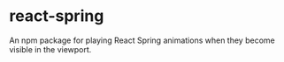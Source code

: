 # react-spring
An npm package for playing React Spring animations when they become visible in the viewport.
